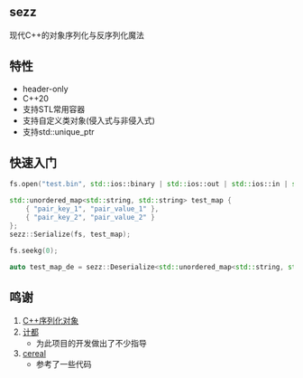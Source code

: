 ## sezz
现代C++的对象序列化与反序列化魔法

## 特性
- header-only
- C++20
- 支持STL常用容器
- 支持自定义类对象(侵入式与非侵入式)
- 支持std::unique_ptr

## 快速入门
``` C++
fs.open("test.bin", std::ios::binary | std::ios::out | std::ios::in | std::ios::trunc);

std::unordered_map<std::string, std::string> test_map {
    { "pair_key_1", "pair_value_1" },
    { "pair_key_2", "pair_value_2" }
};
sezz::Serialize(fs, test_map);

fs.seekg(0);

auto test_map_de = sezz::Deserialize<std::unordered_map<std::string, std::string>>(fs);
```

## 鸣谢
1. [C++序列化对象 ](https://www.cnblogs.com/mmc1206x/p/11053826.html)
2. [计都](https://github.com/fuyouawa)
    - 为此项目的开发做出了不少指导
3. [cereal](https://github.com/USCiLab/cereal)
    - 参考了一些代码